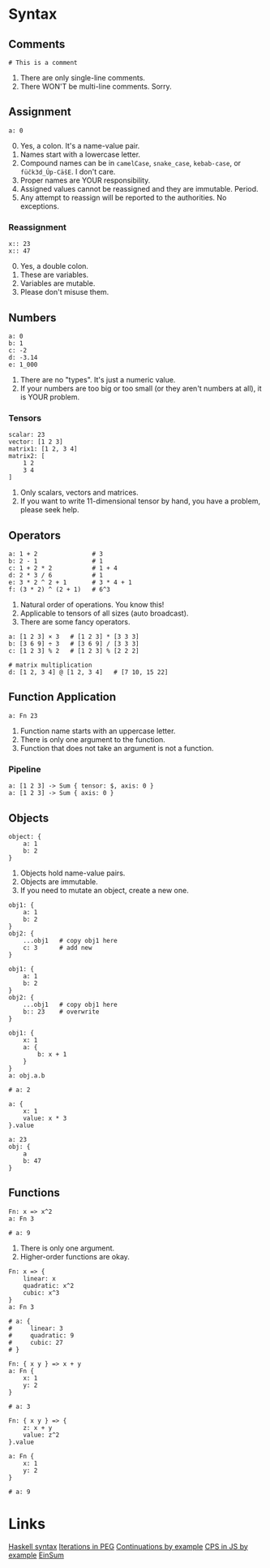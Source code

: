 # Syntax

## Comments

```L1
# This is a comment
```

1. There are only single-line comments.
2. There WON'T be multi-line comments. Sorry.

## Assignment

```L1
a: 0
```

0. Yes, a colon. It's a name-value pair.
1. Names start with a lowercase letter.
2. Compound names can be in ```camelCase```, ```snake_case```, ```kebab-case```, or ```füčk3d_Úp-CäšE```. I don't care.
3. Proper names are YOUR responsibility.
4. Assigned values cannot be reassigned and they are immutable. Period.
5. Any attempt to reassign will be reported to the authorities. No exceptions.

### Reassignment

```L1
x:: 23
x:: 47
```

0. Yes, a double colon.
1. These are variables.
2. Variables are mutable.
3. Please don't misuse them.

## Numbers

```L1
a: 0
b: 1
c: -2
d: -3.14
e: 1_000
```

1. There are no "types". It's just a numeric value.
2. If your numbers are too big or too small (or they aren't numbers at all), it is YOUR problem.

### Tensors

```L1
scalar: 23
vector: [1 2 3]
matrix1: [1 2, 3 4]
matrix2: [
    1 2
    3 4
]
```

1. Only scalars, vectors and matrices.
2. If you want to write 11-dimensional tensor by hand, you have a problem, please seek help.

## Operators

```L1
a: 1 + 2               # 3
b: 2 - 1               # 1
c: 1 + 2 * 2           # 1 + 4
d: 2 * 3 / 6           # 1
e: 3 * 2 ^ 2 + 1       # 3 * 4 + 1
f: (3 * 2) ^ (2 + 1)   # 6^3
```

1. Natural order of operations. You know this!
2. Applicable to tensors of all sizes (auto broadcast).
4. There are some fancy operators.

```L1
a: [1 2 3] × 3   # [1 2 3] * [3 3 3]
b: [3 6 9] ÷ 3   # [3 6 9] / [3 3 3]
c: [1 2 3] % 2   # [1 2 3] % [2 2 2]

# matrix multiplication
d: [1 2, 3 4] @ [1 2, 3 4]   # [7 10, 15 22]
```

## Function Application

```L1
a: Fn 23
```

1. Function name starts with an uppercase letter.
2. There is only one argument to the function.
3. Function that does not take an argument is not a function.

### Pipeline

```L1
a: [1 2 3] -> Sum { tensor: $, axis: 0 }
a: [1 2 3] -> Sum { axis: 0 }
``` 

## Objects

```L1
object: {
    a: 1
    b: 2
}
```

1. Objects hold name-value pairs.
2. Objects are immutable.
3. If you need to mutate an object, create a new one.

```L1
obj1: {
    a: 1
    b: 2
}
obj2: {
    ...obj1   # copy obj1 here
    c: 3      # add new
}
```

```L1
obj1: {
    a: 1
    b: 2
}
obj2: {
    ...obj1   # copy obj1 here
    b:: 23    # overwrite
}
```

```L1
obj1: {
    x: 1
    a: {
        b: x + 1
    }
}
a: obj.a.b

# a: 2
```

```L1
a: {
    x: 1
    value: x * 3
}.value
```

```L1
a: 23
obj: {
    a
    b: 47
}
```

## Functions

```L1
Fn: x => x^2
a: Fn 3

# a: 9
```

1. There is only one argument.
2. Higher-order functions are okay.

```L1
Fn: x => {
    linear: x
    quadratic: x^2
    cubic: x^3
}
a: Fn 3

# a: {
#     linear: 3
#     quadratic: 9
#     cubic: 27
# }
```

```L1
Fn: { x y } => x + y
a: Fn {
    x: 1
    y: 2
}

# a: 3
```

```L1
Fn: { x y } => {
    z: x + y
    value: z^2
}.value

a: Fn {
    x: 1
    y: 2
}

# a: 9
```

# Links
[Haskell syntax](https://www.haskell.org/onlinereport/exps.html)
[Iterations in PEG](http://www.dalnefre.com/wp/2011/05/parsing-expression-grammars-part-4/)
[Continuations by example](http://matt.might.net/articles/programming-with-continuations--exceptions-backtracking-search-threads-generators-coroutines/)
[CPS in JS by example](http://matt.might.net/articles/by-example-continuation-passing-style/)
[EinSum](https://rockt.github.io/2018/04/30/einsum#fn.2)